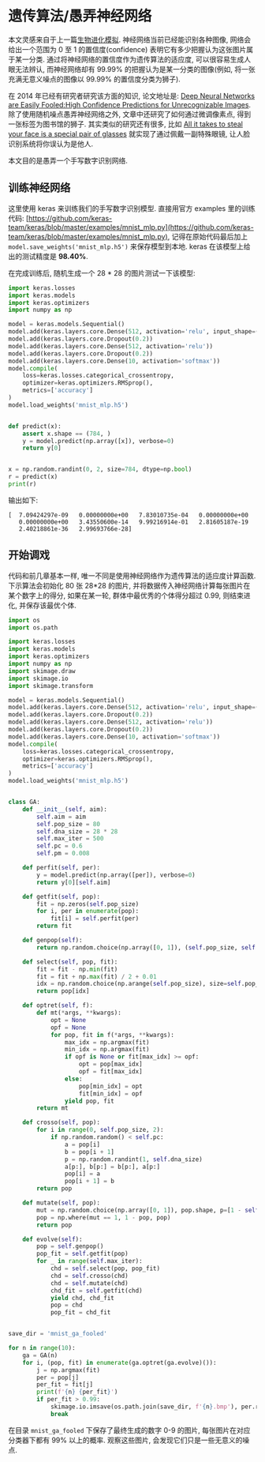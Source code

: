 # 遗传算法/愚弄神经网络

本文灵感来自于上一篇[生物进化模拟](evolve.md). 神经网络当前已经能识别各种图像, 网络会给出一个范围为 0 至 1 的置信度(confidence) 表明它有多少把握认为这张图片属于某一分类. 通过将神经网络的置信度作为遗传算法的适应度, 可以很容易生成人眼无法辨认, 而神经网络却有 99.99% 的把握认为是某一分类的图像(例如, 将一张充满无意义噪点的图像以 99.99% 的置信度分类为狮子).

在 2014 年已经有研究者研究该方面的知识, 论文地址是: [Deep Neural Networks are Easily Fooled:High Confidence Predictions for Unrecognizable Images](https://arxiv.org/pdf/1412.1897.pdf). 除了使用随机噪点愚弄神经网络之外, 文章中还研究了如何通过微调像素点, 得到一张标签为图书馆的狮子. 其实类似的研究还有很多, 比如 [All it takes to steal your face is a special pair of glasses](https://qz.com/1191083/hugh-masekelas-extraordinary-life-and-music/) 就实现了通过佩戴一副特殊眼镜, 让人脸识别系统将你误认为是他人.

本文目的是愚弄一个手写数字识别网络.

## 训练神经网络

这里使用 keras 来训练我们的手写数字识别模型. 直接用官方 examples 里的训练代码: [https://github.com/keras-team/keras/blob/master/examples/mnist_mlp.py](https://github.com/keras-team/keras/blob/master/examples/mnist_mlp.py), 记得在原始代码最后加上 `model.save_weights('mnist_mlp.h5')` 来保存模型到本地. keras 在该模型上给出的测试精度是 **98.40%**.

在完成训练后, 随机生成一个 28 * 28 的图片测试一下该模型:

```py
import keras.losses
import keras.models
import keras.optimizers
import numpy as np

model = keras.models.Sequential()
model.add(keras.layers.core.Dense(512, activation='relu', input_shape=(784, )))
model.add(keras.layers.core.Dropout(0.2))
model.add(keras.layers.core.Dense(512, activation='relu'))
model.add(keras.layers.core.Dropout(0.2))
model.add(keras.layers.core.Dense(10, activation='softmax'))
model.compile(
    loss=keras.losses.categorical_crossentropy,
    optimizer=keras.optimizers.RMSprop(),
    metrics=['accuracy']
)
model.load_weights('mnist_mlp.h5')


def predict(x):
    assert x.shape == (784, )
    y = model.predict(np.array([x]), verbose=0)
    return y[0]


x = np.random.randint(0, 2, size=784, dtype=np.bool)
r = predict(x)
print(r)
```

输出如下:

```
[  7.09424297e-09   0.00000000e+00   7.83010735e-04   0.00000000e+00
   0.00000000e+00   3.43550600e-14   9.99216914e-01   2.81605187e-19
   2.40218861e-36   2.99693766e-28]
```

## 开始调戏

代码和前几章基本一样, 唯一不同是使用神经网络作为遗传算法的适应度计算函数. 下示算法会初始化 80 张 28*28 的图片, 并将数据传入神经网络计算每张图片在某个数字上的得分, 如果在某一轮, 群体中最优秀的个体得分超过 0.99, 则结束进化, 并保存该最优个体.

```py
import os
import os.path

import keras.losses
import keras.models
import keras.optimizers
import numpy as np
import skimage.draw
import skimage.io
import skimage.transform

model = keras.models.Sequential()
model.add(keras.layers.core.Dense(512, activation='relu', input_shape=(784, )))
model.add(keras.layers.core.Dropout(0.2))
model.add(keras.layers.core.Dense(512, activation='relu'))
model.add(keras.layers.core.Dropout(0.2))
model.add(keras.layers.core.Dense(10, activation='softmax'))
model.compile(
    loss=keras.losses.categorical_crossentropy,
    optimizer=keras.optimizers.RMSprop(),
    metrics=['accuracy']
)
model.load_weights('mnist_mlp.h5')


class GA:
    def __init__(self, aim):
        self.aim = aim
        self.pop_size = 80
        self.dna_size = 28 * 28
        self.max_iter = 500
        self.pc = 0.6
        self.pm = 0.008

    def perfit(self, per):
        y = model.predict(np.array([per]), verbose=0)
        return y[0][self.aim]

    def getfit(self, pop):
        fit = np.zeros(self.pop_size)
        for i, per in enumerate(pop):
            fit[i] = self.perfit(per)
        return fit

    def genpop(self):
        return np.random.choice(np.array([0, 1]), (self.pop_size, self.dna_size)).astype(np.bool)

    def select(self, pop, fit):
        fit = fit - np.min(fit)
        fit = fit + np.max(fit) / 2 + 0.01
        idx = np.random.choice(np.arange(self.pop_size), size=self.pop_size, replace=True, p=fit / fit.sum())
        return pop[idx]

    def optret(self, f):
        def mt(*args, **kwargs):
            opt = None
            opf = None
            for pop, fit in f(*args, **kwargs):
                max_idx = np.argmax(fit)
                min_idx = np.argmax(fit)
                if opf is None or fit[max_idx] >= opf:
                    opt = pop[max_idx]
                    opf = fit[max_idx]
                else:
                    pop[min_idx] = opt
                    fit[min_idx] = opf
                yield pop, fit
        return mt

    def crosso(self, pop):
        for i in range(0, self.pop_size, 2):
            if np.random.random() < self.pc:
                a = pop[i]
                b = pop[i + 1]
                p = np.random.randint(1, self.dna_size)
                a[p:], b[p:] = b[p:], a[p:]
                pop[i] = a
                pop[i + 1] = b
        return pop

    def mutate(self, pop):
        mut = np.random.choice(np.array([0, 1]), pop.shape, p=[1 - self.pm, self.pm])
        pop = np.where(mut == 1, 1 - pop, pop)
        return pop

    def evolve(self):
        pop = self.genpop()
        pop_fit = self.getfit(pop)
        for _ in range(self.max_iter):
            chd = self.select(pop, pop_fit)
            chd = self.crosso(chd)
            chd = self.mutate(chd)
            chd_fit = self.getfit(chd)
            yield chd, chd_fit
            pop = chd
            pop_fit = chd_fit


save_dir = 'mnist_ga_fooled'

for n in range(10):
    ga = GA(n)
    for i, (pop, fit) in enumerate(ga.optret(ga.evolve)()):
        j = np.argmax(fit)
        per = pop[j]
        per_fit = fit[j]
        print(f'{n} {per_fit}')
        if per_fit > 0.99:
            skimage.io.imsave(os.path.join(save_dir, f'{n}.bmp'), per.reshape((28, 28)) * 255)
            break
```

在目录 `mnist_ga_fooled` 下保存了最终生成的数字 0-9 的图片, 每张图片在对应分类器下都有 99% 以上的概率. 观察这些图片, 会发现它们只是一些无意义的噪点.
